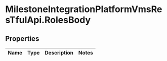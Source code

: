 # MilestoneIntegrationPlatformVmsResTfulApi.RolesBody

## Properties
Name | Type | Description | Notes
------------ | ------------- | ------------- | -------------
